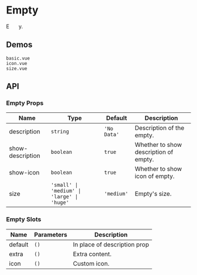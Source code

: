 # Empty

E<span style="opacity: 0;">mpt</span>y.

## Demos

```demo
basic.vue
icon.vue
size.vue
```

## API

### Empty Props

| Name | Type | Default | Description |
| --- | --- | --- | --- |
| description | `string` | `'No Data'` | Description of the empty. |
| show-description | `boolean` | `true` | Whether to show description of empty. |
| show-icon | `boolean` | `true` | Whether to show icon of empty. |
| size | `'small' \| 'medium' \| 'large' \| 'huge'` | `'medium'` | Empty's size. |

### Empty Slots

| Name    | Parameters | Description                  |
| ------- | ---------- | ---------------------------- |
| default | `()`       | In place of description prop |
| extra   | `()`       | Extra content.               |
| icon    | `()`       | Custom icon.                 |
